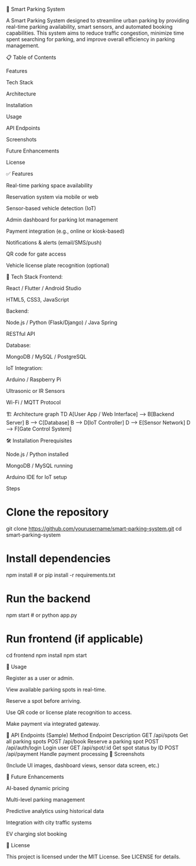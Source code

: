 🚗 Smart Parking System

A Smart Parking System designed to streamline urban parking by providing real-time parking availability, smart sensors, and automated booking capabilities. This system aims to reduce traffic congestion, minimize time spent searching for parking, and improve overall efficiency in parking management.

📋 Table of Contents

Features

Tech Stack

Architecture

Installation

Usage

API Endpoints

Screenshots

Future Enhancements

License

✅ Features

Real-time parking space availability

Reservation system via mobile or web

Sensor-based vehicle detection (IoT)

Admin dashboard for parking lot management

Payment integration (e.g., online or kiosk-based)

Notifications & alerts (email/SMS/push)

QR code for gate access

Vehicle license plate recognition (optional)

🧰 Tech Stack
Frontend:

React / Flutter / Android Studio

HTML5, CSS3, JavaScript

Backend:

Node.js / Python (Flask/Django) / Java Spring

RESTful API

Database:

MongoDB / MySQL / PostgreSQL

IoT Integration:

Arduino / Raspberry Pi

Ultrasonic or IR Sensors

Wi-Fi / MQTT Protocol

🏗️ Architecture
graph TD
A[User App / Web Interface] --> B[Backend Server]
B --> C[Database]
B --> D[IoT Controller]
D --> E[Sensor Network]
D --> F[Gate Control System]

🛠️ Installation
Prerequisites

Node.js / Python installed

MongoDB / MySQL running

Arduino IDE for IoT setup

Steps
# Clone the repository
git clone https://github.com/yourusername/smart-parking-system.git
cd smart-parking-system

# Install dependencies
npm install  # or pip install -r requirements.txt

# Run the backend
npm start  # or python app.py

# Run frontend (if applicable)
cd frontend
npm install
npm start

🚀 Usage

Register as a user or admin.

View available parking spots in real-time.

Reserve a spot before arriving.

Use QR code or license plate recognition to access.

Make payment via integrated gateway.

🔌 API Endpoints (Sample)
Method	Endpoint	Description
GET	/api/spots	Get all parking spots
POST	/api/book	Reserve a parking spot
POST	/api/auth/login	Login user
GET	/api/spot/:id	Get spot status by ID
POST	/api/payment	Handle payment processing
📸 Screenshots

(Include UI images, dashboard views, sensor data screen, etc.)

🌱 Future Enhancements

AI-based dynamic pricing

Multi-level parking management

Predictive analytics using historical data

Integration with city traffic systems

EV charging slot booking

📝 License

This project is licensed under the MIT License. See LICENSE for details.
